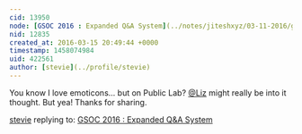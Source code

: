 ```yaml
---
cid: 13950
node: [GSOC 2016 : Expanded Q&A System](../notes/jiteshxyz/03-11-2016/gsoc-2016-expanded-q-a-system)
nid: 12835
created_at: 2016-03-15 20:49:44 +0000
timestamp: 1458074984
uid: 422561
author: [stevie](../profile/stevie)
---
```


You know I love emoticons... but on Public Lab? [@Liz](/profile/Liz) might really be into it thought. But yea! Thanks for sharing.

[stevie](../profile/stevie) replying to: [GSOC 2016 : Expanded Q&A System](../notes/jiteshxyz/03-11-2016/gsoc-2016-expanded-q-a-system)

